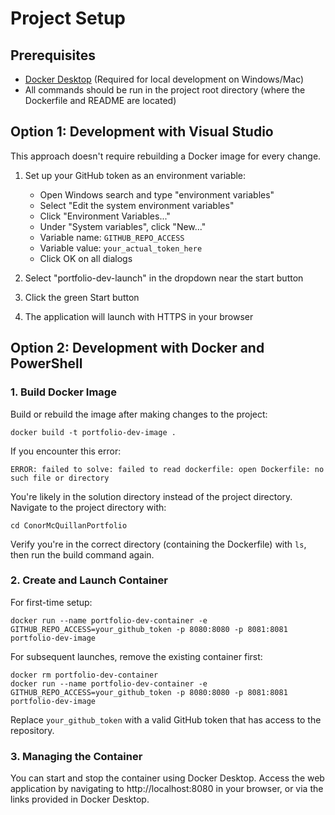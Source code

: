 # Project Setup

## Prerequisites
- [Docker Desktop](https://www.docker.com/products/docker-desktop/) (Required for local development on Windows/Mac)
- All commands should be run in the project root directory (where the Dockerfile and README are located)

## Option 1: Development with Visual Studio

This approach doesn't require rebuilding a Docker image for every change.

1. Set up your GitHub token as an environment variable:
   - Open Windows search and type "environment variables"
   - Select "Edit the system environment variables"
   - Click "Environment Variables..."
   - Under "System variables", click "New..."
   - Variable name: `GITHUB_REPO_ACCESS`
   - Variable value: `your_actual_token_here`
   - Click OK on all dialogs

2. Select "portfolio-dev-launch" in the dropdown near the start button
3. Click the green Start button
4. The application will launch with HTTPS in your browser

## Option 2: Development with Docker and PowerShell

### 1. Build Docker Image
Build or rebuild the image after making changes to the project:

```
docker build -t portfolio-dev-image .
```

If you encounter this error:
```
ERROR: failed to solve: failed to read dockerfile: open Dockerfile: no such file or directory
```

You're likely in the solution directory instead of the project directory. Navigate to the project directory with:
```
cd ConorMcQuillanPortfolio
```
Verify you're in the correct directory (containing the Dockerfile) with `ls`, then run the build command again.

### 2. Create and Launch Container

For first-time setup:
```
docker run --name portfolio-dev-container -e GITHUB_REPO_ACCESS=your_github_token -p 8080:8080 -p 8081:8081 portfolio-dev-image
```

For subsequent launches, remove the existing container first:
```
docker rm portfolio-dev-container
docker run --name portfolio-dev-container -e GITHUB_REPO_ACCESS=your_github_token -p 8080:8080 -p 8081:8081 portfolio-dev-image
```

Replace `your_github_token` with a valid GitHub token that has access to the repository.

### 3. Managing the Container

You can start and stop the container using Docker Desktop. 
Access the web application by navigating to http://localhost:8080 in your browser, or via the links provided in Docker Desktop.